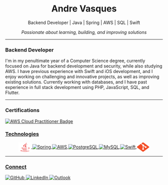 <div align="center">
  <h1>Andre Vasques</h1>
  <p>Backend Developer | Java | Spring | AWS | SQL | Swift</p>
  <p><i>Passionate about learning, building, and improving solutions</i></p>
</div>

---

### Backend Developer

I'm in my penultimate year of a Computer Science degree, currently focused on Java for backend development and security, while also studying AWS. I have previous experience with Swift and iOS development, and I enjoy working on challenging and innovative projects, as well as improving existing solutions.
Currently working with databases, and I have past experience in full stack development using PHP, JavaScript, SQL, and Flutter.

---

### Certifications

<a href="https://www.credly.com/badges/22336acd-57f2-4d1e-a3a7-af96f007ce8d/linked_in?t=sqdowx">
    <img alt="AWS Cloud Practitioner Badge" width="160px" src="https://images.credly.com/images/00634f82-b07f-4bbd-a6bb-53de397fc3a6/image.png"/>

### Technologies

<div align="center">
  <img align="center" alt="Java" height="30" width="40" src="https://raw.githubusercontent.com/devicons/devicon/master/icons/java/java-plain.svg">
  <img align="center" alt="Spring" height="30" width="40" src="https://cdn.jsdelivr.net/gh/devicons/devicon/icons/spring/spring-original.svg">
  <img align="center" alt="AWS" height="30" width="40" src="https://cdn.jsdelivr.net/gh/devicons/devicon/icons/amazonwebservices/amazonwebservices-original-wordmark.svg">
  <img align="center" alt="PostgreSQL" height="30" width="40" src="https://cdn.jsdelivr.net/gh/devicons/devicon/icons/mysql/postgresql-original.svg">
  <img align="center" alt="MySQL" height="30" width="40" src="https://cdn.jsdelivr.net/gh/devicons/devicon/icons/mysql/mysql-original.svg">
  <img align="center" alt="Swift" height="30" width="40" src="https://cdn.jsdelivr.net/gh/devicons/devicon/icons/swift/swift-original.svg">
  <img align="center" alt="Git" height="30" width="40" src="https://raw.githubusercontent.com/devicons/devicon/master/icons/git/git-original.svg">
</div>

---

### Connect

<div>
  <a href="https://github.com/vasquesandre" target="_blank">
    <img src="https://img.shields.io/badge/GitHub-%2312100E.svg?style=for-the-badge&logo=github&logoColor=white" alt="GitHub"/>
  </a>
  <a href="https://www.linkedin.com/in/andre-vasques/" target="_blank">
    <img src="https://img.shields.io/badge/LinkedIn-%230077B5.svg?style=for-the-badge&logo=linkedin&logoColor=white" alt="LinkedIn"/>
  </a>
  <a href="mailto:andrevasques@outlook.com.br">
    <img src="https://img.shields.io/badge/Outlook-0072C6?style=for-the-badge&logo=microsoft-outlook&logoColor=white" alt="Outlook"/>
  </a>
</div>
